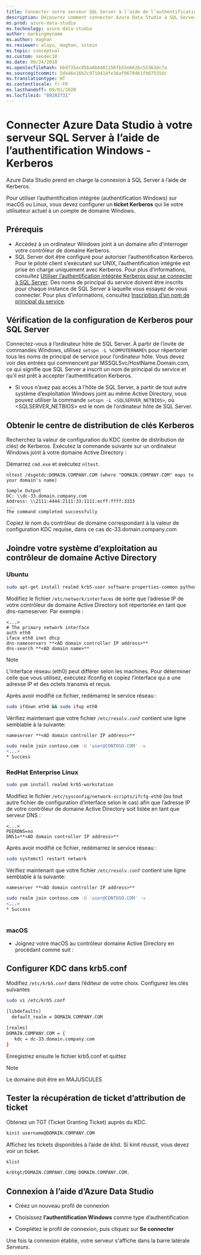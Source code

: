 ```yaml
---
title: Connecter votre serveur SQL Server à l’aide de l’authentification Windows (Kerberos)
description: Découvrez comment connecter Azure Data Studio à SQL Server à l’aide de l’authentification intégrée Microsoft Kerberos.
ms.prod: azure-data-studio
ms.technology: azure-data-studio
author: markingmyname
ms.author: maghan
ms.reviewer: alayu, maghan, sstein
ms.topic: conceptual
ms.custom: seodec18
ms.date: 09/24/2018
ms.openlocfilehash: bb9735ec85ba8b6481156fb55e662bc55363dc7a
ms.sourcegitcommit: 5da46e16b2c9710414fe36af9670461fb07555dc
ms.translationtype: HT
ms.contentlocale: fr-FR
ms.lasthandoff: 09/01/2020
ms.locfileid: "89283731"
---
```

# <a name="connect-azure-data-studio-to-your-sql-server-using-windows-authentication---kerberos"></a>Connecter Azure Data Studio à votre serveur SQL Server à l’aide de l’authentification Windows - Kerberos

Azure Data Studio prend en charge la connexion à SQL Server à l’aide de Kerberos.

Pour utiliser l’authentification intégrée (authentification Windows) sur macOS ou Linux, vous devez configurer un **ticket Kerberos** qui lie votre utilisateur actuel à un compte de domaine Windows.

## <a name="prerequisites"></a>Prérequis

- Accédez à un ordinateur Windows joint à un domaine afin d’interroger votre contrôleur de domaine Kerberos.
- SQL Server doit être configuré pour autoriser l’authentification Kerberos. Pour le pilote client s’exécutant sur UNIX, l’authentification intégrée est prise en charge uniquement avec Kerberos. Pour plus d’informations, consultez [Utiliser l’authentification intégrée Kerberos pour se connecter à SQL Server](../connect/jdbc/using-kerberos-integrated-authentication-to-connect-to-sql-server.md). Des noms de principal du service doivent être inscrits pour chaque instance de SQL Server à laquelle vous essayez de vous connecter. Pour plus d’informations, consultez [Inscription d’un nom de principal du service](/previous-versions/sql/sql-server-2008-r2/ms191153(v=sql.105)#SPN%20Formats).


## <a name="checking-if-sql-server-has-kerberos-setup"></a>Vérification de la configuration de Kerberos pour SQL Server

Connectez-vous à l’ordinateur hôte de SQL Server. À partir de l’invite de commandes Windows, utilisez `setspn -L %COMPUTERNAME%` pour répertorier tous les noms de principal de service pour l’ordinateur hôte. Vous devez voir des entrées qui commencent par MSSQLSvc/HostName.Domain.com, ce qui signifie que SQL Server a inscrit un nom de principal du service et qu’il est prêt à accepter l’authentification Kerberos. 
- Si vous n’avez pas accès à l’hôte de SQL Server, à partir de tout autre système d’exploitation Windows joint au même Active Directory, vous pouvez utiliser la commande `setspn -L <SQLSERVER_NETBIOS>`, où <SQLSERVER_NETBIOS> est le nom de l’ordinateur hôte de SQL Server.


## <a name="get-the-kerberos-key-distribution-center"></a>Obtenir le centre de distribution de clés Kerberos

Recherchez la valeur de configuration du KDC (centre de distribution de clés) de Kerberos. Exécutez la commande suivante sur un ordinateur Windows joint à votre domaine Active Directory : 

Démarrez `cmd.exe` et exécutez `nltest`.

```
nltest /dsgetdc:DOMAIN.COMPANY.COM (where "DOMAIN.COMPANY.COM" maps to your domain's name)

Sample Output
DC: \\dc-33.domain.company.com
Address: \\2111:4444:2111:33:1111:ecff:ffff:3333
...
The command completed successfully
```
Copiez le nom du contrôleur de domaine correspondant à la valeur de configuration KDC requise, dans ce cas dc-33.domain.company.com

## <a name="join-your-os-to-the-active-directory-domain-controller"></a>Joindre votre système d’exploitation au contrôleur de domaine Active Directory

### <a name="ubuntu"></a>Ubuntu
```bash
sudo apt-get install realmd krb5-user software-properties-common python-software-properties packagekit
```

Modifiez le fichier `/etc/network/interfaces` de sorte que l’adresse IP de votre contrôleur de domaine Active Directory soit répertoriée en tant que dns-nameserver. Par exemple : 

```/etc/network/interfaces
<...>
# The primary network interface
auth eth0
iface eth0 inet dhcp
dns-nameservers **<AD domain controller IP address>**
dns-search **<AD domain name>**
```

> [!NOTE]
> L’interface réseau (eth0) peut différer selon les machines. Pour déterminer celle que vous utilisez, exécutez ifconfig et copiez l’interface qui a une adresse IP et des octets transmis et reçus.

Après avoir modifié ce fichier, redémarrez le service réseau :

```bash
sudo ifdown eth0 && sudo ifup eth0
```

Vérifiez maintenant que votre fichier `/etc/resolv.conf` contient une ligne semblable à la suivante:  

```Code
nameserver **<AD domain controller IP address>**
```

```bash
sudo realm join contoso.com -U 'user@CONTOSO.COM' -v
<...>
* Success
```
   
### <a name="redhat-enterprise-linux"></a>RedHat Enterprise Linux
```bash
sudo yum install realmd krb5-workstation
```

Modifiez le fichier `/etc/sysconfig/network-scripts/ifcfg-eth0` (ou tout autre fichier de configuration d’interface selon le cas) afin que l’adresse IP de votre contrôleur de domaine Active Directory soit listée en tant que serveur DNS :

```/etc/sysconfig/network-scripts/ifcfg-eth0
<...>
PEERDNS=no
DNS1=**<AD domain controller IP address>**
```

Après avoir modifié ce fichier, redémarrez le service réseau :

```bash
sudo systemctl restart network
```

Vérifiez maintenant que votre fichier `/etc/resolv.conf` contient une ligne semblable à la suivante:  

```Code
nameserver **<AD domain controller IP address>**
```

```bash
sudo realm join contoso.com -U 'user@CONTOSO.COM' -v
<...>
* Success
   
```

### <a name="macos"></a>macOS

- Joignez votre macOS au contrôleur domaine Active Directory en procédant comme suit :

## <a name="configure-kdc-in-krb5conf"></a>Configurer KDC dans krb5.conf

Modifiez `/etc/krb5.conf` dans l’éditeur de votre choix. Configurez les clés suivantes

```bash
sudo vi /etc/krb5.conf

[libdefaults]
  default_realm = DOMAIN.COMPANY.COM
 
[realms]
DOMAIN.COMPANY.COM = {
   kdc = dc-33.domain.company.com
}
```

Enregistrez ensuite le fichier krb5.conf et quittez

> [!NOTE]
> Le domaine doit être en MAJUSCULES


## <a name="test-the-ticket-granting-ticket-retrieval"></a>Tester la récupération de ticket d’attribution de ticket

Obtenez un TGT (Ticket Granting Ticket) auprès du KDC.

```bash
kinit username@DOMAIN.COMPANY.COM
```

Affichez les tickets disponibles à l’aide de klist. Si kinit réussit, vous devez voir un ticket. 

```bash
klist

krbtgt/DOMAIN.COMPANY.COM@ DOMAIN.COMPANY.COM.
```

## <a name="connect-using-azure-data-studio"></a>Connexion à l’aide d’Azure Data Studio

* Créez un nouveau profil de connexion

* Choisissez **l’authentification Windows** comme type d’authentification

* Complétez le profil de connexion, puis cliquez sur **Se connecter**

Une fois la connexion établie, votre serveur s'affiche dans la barre latérale *Serveurs*.